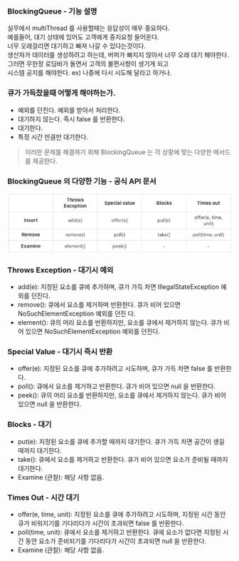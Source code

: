 ### BlockingQueue - 기능 설명
실무에서 multiThread 를 사용할때는 응답성이 매우 중요하다. <br/>
예를들어, 대기 상태에 있어도 고객에게 중지요청 들어온다. <br/> 너무 오래걸리면 대기하고 빠져 나갈 수 있다는것이다. <br/> 생산자가 데이터를 생성하려고 하는데, 버퍼가 빠지지 않아서 너무 오래 대기 해야한다. <br/>
그러면 무한정 로딩바가 돌면서 고객의 불편사항이 생기게 되고 <br/> 시스템 공지를 해야한다. ex) 나중에 다시 시도해 달라고 하거나.

### 큐가 가득찼을때 어떻게 해야하는가.
- 예외를 던진다. 예외를 받아서 처리한다.
- 대기하지 않는다. 즉시 false 를 반환한다.
- 대기한다.
- 특정 시간 만큼만 대기한다.

> 이러한 문제를 해결하기 위해 BlockingQueue 는 각 상황에 맞는 다양한 메서드를 제공한다.

### BlockingQueue 의 다양한 기능 - 공식 API 문서
![img_1.png](img_1.png)

### Throws Exception - 대기시 예외
- add(e): 지정된 요소를 큐에 추가하며, 큐가 가득 차면 IllegalStateException 예외를 던진다.
- remove(): 큐에서 요소를 제거하며 반환한다. 큐가 비어 있으면 NoSuchElementException 예외를 던진 다.
- element(): 큐의 머리 요소를 반환하지만, 요소를 큐에서 제거하지 않는다. 큐가 비어 있으면 NoSuchElementException 예외를 던진다.

### Special Value - 대기시 즉시 반환
- offer(e): 지정된 요소를 큐에 추가하려고 시도하며, 큐가 가득 차면 false 를 반환한다.
- poll(): 큐에서 요소를 제거하고 반환한다. 큐가 비어 있으면 null 을 반환한다.
- peek(): 큐의 머리 요소를 반환하지만, 요소를 큐에서 제거하지 않는다. 큐가 비어 있으면 null 을 반환한다.

### Blocks - 대기
- put(e): 지정된 요소를 큐에 추가할 때까지 대기한다. 큐가 가득 차면 공간이 생길 때까지 대기한다.
- take(): 큐에서 요소를 제거하고 반환한다. 큐가 비어 있으면 요소가 준비될 때까지 대기한다.
- Examine (관찰): 해당 사항 없음.

### Times Out - 시간 대기
- offer(e, time, unit): 지정된 요소를 큐에 추가하려고 시도하며, 지정된 시간 동안 큐가 비워지기를 기다리다가 시간이 초과되면 false 를 반환한다.
- poll(time, unit): 큐에서 요소를 제거하고 반환한다. 큐에 요소가 없다면 지정된 시간 동안 요소가 준비되기를 기다리다가 시간이 초과되면 null 을 반환한다.
- Examine (관찰): 해당 사항 없음.